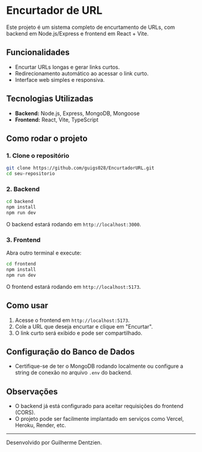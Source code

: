# Encurtador de URL

Este projeto é um sistema completo de encurtamento de URLs, com backend em Node.js/Express e frontend em React + Vite.

## Funcionalidades
- Encurtar URLs longas e gerar links curtos.
- Redirecionamento automático ao acessar o link curto.
- Interface web simples e responsiva.

## Tecnologias Utilizadas
- **Backend:** Node.js, Express, MongoDB, Mongoose
- **Frontend:** React, Vite, TypeScript

## Como rodar o projeto

### 1. Clone o repositório
```bash
git clone https://github.com/guigs028/EncurtadorURL.git
cd seu-repositorio
```

### 2. Backend
```bash
cd backend
npm install
npm run dev
```
O backend estará rodando em `http://localhost:3000`.

### 3. Frontend
Abra outro terminal e execute:
```bash
cd frontend
npm install
npm run dev
```
O frontend estará rodando em `http://localhost:5173`.

## Como usar
1. Acesse o frontend em `http://localhost:5173`.
2. Cole a URL que deseja encurtar e clique em "Encurtar".
3. O link curto será exibido e pode ser compartilhado.

## Configuração do Banco de Dados
- Certifique-se de ter o MongoDB rodando localmente ou configure a string de conexão no arquivo `.env` do backend.

## Observações
- O backend já está configurado para aceitar requisições do frontend (CORS).
- O projeto pode ser facilmente implantado em serviços como Vercel, Heroku, Render, etc.

---

Desenvolvido por Guilherme Dentzien.
